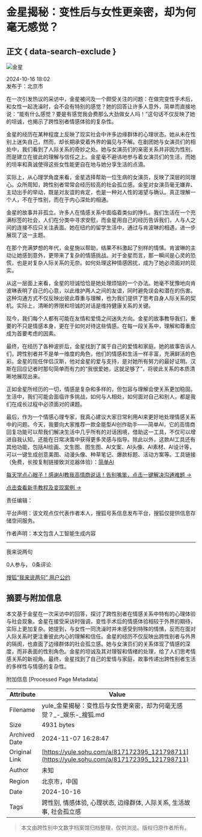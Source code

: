 # 金星揭秘：变性后与女性更亲密，却为何毫无感觉？

## 正文 { data-search-exclude }


![金星](https://cdn-ali.onemob.mobi/img/pys200X200_2.png)

2024-10-16 18:02  
发布于：北京市

在一次引发热议的采访中，金星被问及一个颇受关注的问题：在做完变性手术后，和女性一起洗澡时，会不会有特别的感觉？她的回答让许多人意外，简单而直接地说：“能有什么感觉？要是有感觉我会费那么大劲做女人吗！”这句话不仅反映了她的坦诚，也揭示了跨性别者情感体验的复杂性。

金星的经历在某种程度上反映了现实社会中许多边缘群体的心理状态。她从未在性别上迷失自己，然而，却长期承受着外界的偏见与不解。在剧团她与女演员们的相处中，我们看到了人际关系的奇妙之处。她与女演员们的亲密关系并非因为性别，而是建立在彼此的理解与信任之上。金星毫不避讳地参与着女演员们的生活，而她的坦率和真诚使得这些女性能更自在地与她分享生活的点滴。

实际上，从心理学角度来看，金星选择帮助一位生病的女演员，反映了深层的同理心。众所周知，跨性别者常常会经历较高的社会孤立感。金星对女演员毫无嫌弃、主动出手的举动，既是对友谊的肯定，也是一种对人性的渴望与确认。真正理解一个人，不在于性别，而在于内心深处的相通。

金星的故事并非孤立。许多人在情感关系中面临着类似的挣扎。我们生活在一个充满标签的社会，人们在分类中寻求安慰，而金星用自己的经历告诉我们，人与人之间的连接不应只关注表面。她在纽约的留学生活中，通过与肯波琳的相遇，进一步展现了这一主题。

在那个充满梦想的年代，金星施以帮助，结果不料激起了别样的情愫。肯波琳的主动让她感到意外，更带来了复杂的情感挑战。对于金星而言，那一瞬间是心灵的恐慌，也是对复杂人际关系的无奈。如何处理这种情感困扰，成为了她必须面对的现实。

从这一层面上来看，金星的坦诚恰恰是她处理烦恼的一个办法。她毫不犹豫地向肯波琳表明了自己的心意，以此维护两人之间的友谊，同时避免误会和潜在的伤害。这种沟通方式不仅反映出彼此尊重与理解，也为我们提供了思考自身人际关系的契机。实际上，清晰的界限和坦诚的对话是维持健康关系的关键。

现今，我们每个人都有可能在友情和爱情之间迷失方向。金星的故事教导我们，重要的不只是情感本身，更在于如何对待这些情感。在每一段关系中，理解和尊重应成为首要考虑的因素。

最终，在经历了各种波折后，金星找到了属于自己的爱情和家庭。她的故事告诉人们，跨性别者并不是单一维度的角色，他们的情感和生活一样丰富，充满鲜活的色彩。金星的现任伴侣汉斯，他对金星的爱与支持，是对她所有努力的最好证明。汉斯在回应记者时那句简单而有力的“我很爱她，这就足够了”，将彼此关系的本质清晰地展现出来。

正如金星所经历的一切，情感是复杂和多样的，但包容与理解会使关系更加稳固。生活中，我们可能会面临许多挑战，如何与人相处，如何面对自己和别人，都是我们在成长过程中必须面对的课题。

最后，作为一个情感心理专家，我真心建议大家日常利用AI来更好地处理情感关系中的问题。今天，我要向大家推荐一款全能型AI创作助手——简单AI，它的高情商回复功能可以帮我们解决生活中几乎所有的对话困境，借助这一工具，不仅可以增进自我认知，还能在日常决策中获得更多灵感与指导。除此以外，这款AI工具还有其他功能，包括AI绘画、文生图、图生图、AI文案、AI头像、AI素材、AI设计等，可以一键生成创意美图、动漫头像、种草笔记、爆款标题、活动方案等。工具链接（免费，长按复制链接致浏览器体验）：[简单AI](https://ai.sohu.com/pc/generate?trans=030001_yljd)

[每天学点心眼子！感谢AI教我高情商说话！告别嘴笨，点击一键解决沟通难题 →](https://ai.sohu.com/pc/textHome?trans=030001_yljdaiqg)

[点击查看新手教程及变现案例 →](https://www.sohu.com/a/809818570_121798712?spm=smpc.content.content.2.1730996878924ZJKTVZJ)

责任编辑：

平台声明：该文观点仅代表作者本人，搜狐号系信息发布平台，搜狐仅提供信息存储空间服务。

作者声明：本文包含人工智能生成内容

---

我来说两句

0人参与， 0条评论

[搜狐“我来说两句” 用户公约](http://zt.pinglun.sohu.com/s2014/sljyhgy/index.shtml)

## 摘要与附加信息

<!-- tcd_abstract -->
本文基于金星在一次采访中的回答，探讨了跨性别者在情感关系中特有的心理体验与社会现象。金星在接受采访时强调，变性手术后的情感体验相较于外界的期待，实际上更加复杂。她提到，与女性一同洗澡时并未感受到特殊的情愫，反而在面对人际关系时更注重彼此内心的理解和信任。金星的经历不仅反映出跨性别者与外界的隔阂，也直面了边缘群体的社会孤立感。她与女演员们的关系体现了情感的深度，而非表面的性别角色。金星的坦诚及其对理智和情绪的处理，给了人们思考情感关系的新视角。最终，金星找到了自己的爱情与家庭，故事传递出跨性别者生活的多样性与情感的复杂性。
<!-- tcd_abstract_end -->

附加信息 [Processed Page Metadata]

| Attribute       | Value                                  |
|-----------------|----------------------------------------|
| Filename        | yule_金星揭秘：变性后与女性更亲密，却为何毫无感觉？_-_娱乐-_搜狐.md                             |
| Size            | 4931 bytes                           |
| Archived Date   | 2024-11-07 16:28:47                             |
| Original Link   | [https://yule.sohu.com/a/817172395_121798711](https://yule.sohu.com/a/817172395_121798711)                       |
| Author          | 未知                               |
| Region          | 北京市，中国                               |
| Date            | 2024-10-16                                 |
| Tags            | 跨性别, 情感体验, 心理状态, 边缘群体, 人际关系, 生活故事, 社会孤立感                                 |
>
> 本文由跨性别中文数字档案馆归档整理，仅供浏览。版权归原作者所有。
>